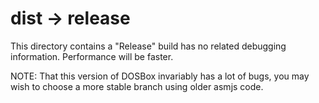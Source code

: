 # dist -> release

This directory contains a "Release" build has no related debugging information.  Performance will be faster.

NOTE:  That this version of DOSBox invariably has a lot of bugs, you may wish to choose a more stable branch using older asmjs code.